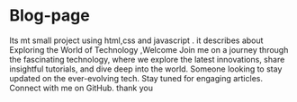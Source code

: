 # Blog-page
Its mt small project using html,css and javascript . it describes about Exploring the World of Technology ,Welcome Join me on a journey through the fascinating technology, where we explore the latest innovations, share insightful tutorials, and dive deep into the world.  Someone looking to stay updated on the ever-evolving tech. Stay tuned for engaging articles. Connect with me on GitHub.
thank you
